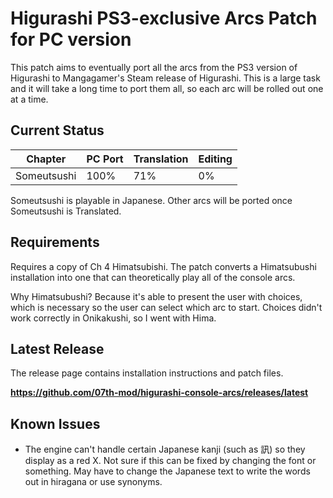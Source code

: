 # Higurashi PS3-exclusive Arcs Patch for PC version

This patch aims to eventually port all the arcs from the PS3 version of Higurashi to Mangagamer's Steam release of Higurashi.  This is a large task and it will take a long time to port them all, so each arc will be rolled out one at a time.

## Current Status

| Chapter     | PC Port  | Translation | Editing |
| ----------- | -------- | ----------- | ------- |
| Someutsushi | 100%     | 71%         | 0%      |

Someutsushi is playable in Japanese. Other arcs will be ported once Someutsushi is Translated.

## Requirements
Requires a copy of Ch 4 Himatsubishi.  The patch converts a Himatsubushi installation into one that can theoretically play all of the console arcs.

Why Himatsubushi?  Because it's able to present the user with choices, which is necessary so the user can select which arc to start.  Choices didn't work correctly in Onikakushi, so I went with Hima.

## Latest Release

The release page contains installation instructions and patch files.

**https://github.com/07th-mod/higurashi-console-arcs/releases/latest**

## Known Issues

- The engine can't handle certain Japanese kanji (such as 訊) so they display as a red X.  Not sure if this can be fixed by changing the font or something.  May have to change the Japanese text to write the words out in hiragana or use synonyms.


